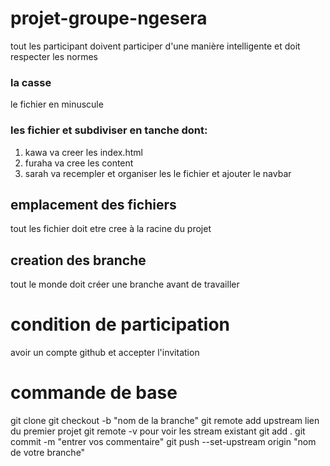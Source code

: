 # projet-groupe-ngesera
tout les participant doivent participer d'une manière intelligente et doit respecter les normes
### la casse
le fichier en minuscule
### les fichier et subdiviser en tanche dont:
1. kawa va creer les index.html
2. furaha va cree les content 
3. sarah va recempler et organiser les le fichier et ajouter le navbar

## emplacement des fichiers
tout les fichier doit etre cree à la racine du projet
## creation des branche
tout le monde doit créer une branche avant de travailler

# condition de participation
avoir un compte github et accepter l'invitation
# commande de base
git clone
git checkout -b "nom de la branche"
git remote add upstream lien du premier projet
git remote -v pour voir les stream existant
git add .
git commit -m "entrer vos commentaire"
 git push --set-upstream origin "nom de votre branche"
